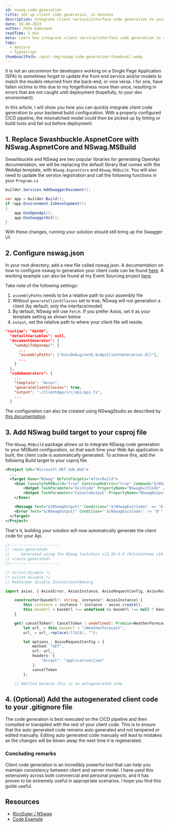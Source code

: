 ```yaml
---
id: nswag-code-generation
title: Set up client code generation, in minutes
description: Integrate client service/interface code generation to your ASP.NET Core build chain in minutes.
date: 18-08-2023
author: Pete Eamsuwan
readTime: 5 min
meta: Learn how integrate client service/interface code generation to your ASP.NET Core build chain in minutes.
tags:
  - NetCore
  - Typescript
thumbnailPath: /post-img/nswag-code-generation-thumbnail.webp
---
```


It is not an uncommon for developers working on a Single Page Application (SPA) to sometimes forget to update the front end service and/or models to match the models returned from the back-end, or vice versa. I for one, have fallen victims to this due to my forgetfulness more than once, resulting in errors that are not caught until deployment (hopefully, to your dev environment).

In this article, I will show you how you can quickly integrate client code generation to your backend build configuration. With a properly configured CICD pipeline, the mismatched model could then be picked up by linting or build tools and fail out before deployment.

## 1. Replace Swashbuckle.AspnetCore with NSwag.AspnetCore and NSwag.MSBuild

Swashbuckle and NSwag are two popular libraries for generating OpenApi documentation, we will be replacing the default library that comes with the WebApi template, with `NSwag.AspnetCore` and `NSwag.MSBuild`. You will also need to update the service registration and call the following functions in your `Program.cs`

```cs
builder.Services.AddSwaggerDocument();

var app = builder.Build();
if (app.Environment.IsDevelopment())
{
    app.UseOpenApi();
    app.UseSwaggerUi3();
}
```

With these changes, running your solution should still bring up the Swagger UI.

## 2. Configure nswag.json

In your root directory, add a new file called nswag.json. A documentation on how to configure nswag to generation your client code can be found [here](https://github.com/RicoSuter/NSwag/wiki/NSwag-Configuration-Document). A working example can also be found at my Event Sourcing project [here](https://github.com/eamsdev/MiniESS/blob/master/MiniESS.Todo/nswag.json).

Take note of the following settings:

1. `assemblyPaths` needs to be a relative path to your assembly file
2. Without `generateClientClasses` set to true, NSwag will not generation a client (by default, only the interface/model)
3. By default, NSwag will use `Fetch`. If you prefer Axios, set it as your template setting as shown below
4. `output`, set the relative path to where your client file will reside.

```json
"runtime": "Net60",
  "defaultVariables": null,
  "documentGenerator": {
    "webApiToOpenApi": {
      ...
      "assemblyPaths": ["bin/Debug/net6.0/ApiClientGeneration.dll"],
      ...
    }
  },
  "codeGenerators": {
    ...
    "template": "Axios",
    "generateClientClasses": true,
    "output": "./ClientApp/src/api/api.ts",
    ...
  }
```

The configuration can also be created using NSwagStudio as described by [this documentation](https://github.com/RicoSuter/NSwag/wiki/NSwag-Configuration-Document).

## 3. Add NSwag build target to your csproj file

The `NSwag.MSBuild` package allows us to integrate NSwag code generation to your MSBuild configuration, so that each time your Web Api application is built, the client code is automatically generated. To achieve this, add the following Build target to your csproj file.

```xml
<Project Sdk="Microsoft.NET.Sdk.Web">
  ...
  <Target Name="NSwag" BeforeTargets="AfterBuild">
    <Exec ConsoleToMSBuild="true" ContinueOnError="true" Command="$(NSwagExe_Net60) run nswag.json">
        <Output TaskParameter="ExitCode" PropertyName="NSwagExitCode" />
        <Output TaskParameter="ConsoleOutput" PropertyName="NSwagOutput" />
    </Exec>

    <Message Text="$(NSwagOutput)" Condition="'$(NSwagExitCode)' == '0'" Importance="low" />
    <Error Text="$(NSwagOutput)" Condition="'$(NSwagExitCode)' != '0'" />
  </Target>
</Project>
```

That's it, building your solution will now automatically generate the client code for your Api.

```ts
//----------------------
// <auto-generated>
//     Generated using the NSwag toolchain v13.20.0.0 (NJsonSchema v10.9.0.0 (Newtonsoft.Json v13.0.0.0)) (http://NSwag.org)
// </auto-generated>
//----------------------

/* tslint:disable */
/* eslint-disable */
// ReSharper disable InconsistentNaming

import axios, { AxiosError, AxiosInstance, AxiosRequestConfig, AxiosResponse, CancelToken } from 'axios';

    constructor(baseUrl?: string, instance?: AxiosInstance) {
        this.instance = instance ? instance : axios.create();
        this.baseUrl = baseUrl !== undefined && baseUrl !== null ? baseUrl : "";
    }

    get( cancelToken?: CancelToken | undefined): Promise<WeatherForecast[]> {
        let url_ = this.baseUrl + "/WeatherForecast";
        url_ = url_.replace(/[?&]$/, "");

        let options_: AxiosRequestConfig = {
            method: "GET",
            url: url_,
            headers: {
                "Accept": "application/json"
            },
            cancelToken
        };

    // Omitted because this is an autogenerated code
```

## 4. (Optional) Add the autogenerated client code to your .gitignore file

The code generation is best executed on the CICD pipeline and then compiled or transpiled with the rest of your client code. This is to ensure that the auto generated code remains auto generated and not tampered or edited manually. Editing auto generated code manually will lead to mistakes as the changes will be blown away the next time it is regenerated.

### Concluding remarks

Client code generation is an incredibly powerful tool that can help you maintain consistency between client and server model. I have used this extensively across both commercial and personal projects, and it has proven to be extremely useful in appropriate scenarios. I hope you find this guide useful.

## Resources

- [RicoSuter / NSwag](https://github.com/RicoSuter/NSwag)
- [Code Example](https://github.com/eamsdev/MiniESS/blob/master/MiniESS.Todo/nswag.json)
